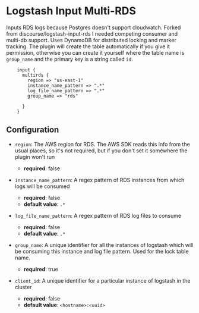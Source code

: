 # Logstash Input Multi-RDS

Inputs RDS logs because Postgres doesn't support cloudwatch. Forked from discourse/logstash-input-rds I needed competing consumer and multi-db support. Uses DynamoDB for distributed locking and marker tracking. The plugin will create the table automatically if you give it permission, otherwise you can create it yourself where the table name is `group_name` and the primary key is a string called `id`.
```
    input {
      multirds {
        region => "us-east-1"
        instance_name_pattern => ".*"
        log_file_name_pattern => ".*"
        group_name => "rds"

      }
    }
```

## Configuration

* `region`: The AWS region for RDS. The AWS SDK reads this info from the usual places, so it's not required, but if you don't set it somewhere the plugin won't run
  * **required**: false

* `instance_name_pattern`: A regex pattern of RDS instances from which logs will be consumed
  * **required**: false
  * **default value**: `.*`

* `log_file_name_pattern`: A regex pattern of RDS log files to consume
  * **required**: false
  * **default value**: `.*`

* `group_name`: A unique identifier for all the instances of logstash which will be consuming this instance and log file pattern. Used for the lock table name.
  * **required**: true

* `client_id`: A unique identifier for a particular instance of logstash in the cluster
  * **required**: false
  * **default value**: `<hostname>:<uuid>`
